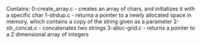 Contains:
0-create_array.c - creates an array of chars, and initializes it with a specific char
1-strdup.c - returna a pointer to a newly allocated space in memory, which contains a copy of the string given as a parameter
2-str_concat.c - concatenates two strings
3-alloc-grid.c - returns a pointer to a 2 dimensional array of integers
